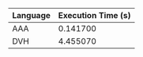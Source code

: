 | Language | Execution Time (s) |
|-----------|---------------------|
| AAA | 0.141700 |
| DVH | 4.455070 |
